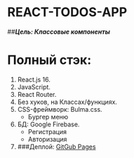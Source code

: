 # REACT-TODOS-APP

##***Цель: Классовые компоненты***

# Полный стэк:
1. React.js 16.
2. JavaScript.
3. React Router.
4. Без хуков, на Классах/функциях.
5. CSS-фреймворк: Bulma.css.
    - Бургер меню
7. БД: Google Firebase.
    - Регистрация
    - Авторизация
8. ###Деплой: [GitGub Pages](https://ryozooky02.github.io/React-Todos-app/)

 
 
